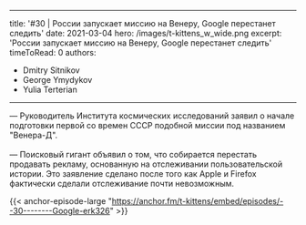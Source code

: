 
---
title: '#30 | России запускает миссию на Венеру, Google перестанет следить'
date: 2021-03-04
hero: /images/t-kittens_w_wide.png
excerpt: 'России запускает миссию на Венеру, Google перестанет следить'
timeToRead: 0
authors:
  - Dmitry Sitnikov
  - George Ymydykov
  - Yulia Terterian
---

— Руководитель Института космических исследований заявил о начале подготовки первой со времен СССР подобной миссии под названием "Венера-Д".
<br/><br/>— Поисковый гигант объявил о том, что собирается перестать продавать рекламу, основанную на отслеживании пользовательской истории. Это заявление сделано после того как Apple и Firefox фактически сделали отслеживание почти невозможным.

{{< anchor-episode-large "https://anchor.fm/t-kittens/embed/episodes/--30--------Google-erk326" >}}
